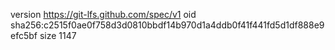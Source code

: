 version https://git-lfs.github.com/spec/v1
oid sha256:c2515f0ae0f758d3d0810bbdf14b970d1a4ddb0f41f441fd5d1df888e9efc5bf
size 1147
